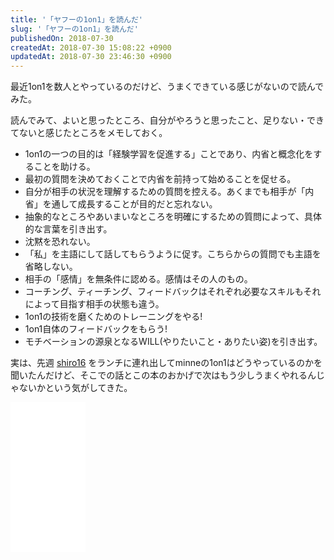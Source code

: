 ```yaml
---
title: '「ヤフーの1on1」を読んだ'
slug: '「ヤフーの1on1」を読んだ'
publishedOn: 2018-07-30
createdAt: 2018-07-30 15:08:22 +0900
updatedAt: 2018-07-30 23:46:30 +0900
---
```

最近1on1を数人とやっているのだけど、うまくできている感じがないので読んでみた。

読んでみて、よいと思ったところ、自分がやろうと思ったこと、足りない・できてないと感じたところをメモしておく。

- 1on1の一つの目的は「経験学習を促進する」ことであり、内省と概念化をすることを助ける。
- 最初の質問を決めておくことで内省を前持って始めることを促せる。
- 自分が相手の状況を理解するための質問を控える。あくまでも相手が「内省」を通して成長することが目的だと忘れない。
- 抽象的なところやあいまいなところを明確にするための質問によって、具体的な言葉を引き出す。
- 沈黙を恐れない。
- 「私」を主語にして話してもらうように促す。こちらからの質問でも主語を省略しない。
- 相手の「感情」を無条件に認める。感情はその人のもの。
- コーチング、ティーチング、フィードバックはそれぞれ必要なスキルもそれによって目指す相手の状態も違う。
- 1on1の技術を磨くためのトレーニングをやる!
- 1on1自体のフィードバックをもらう!
- モチベーションの源泉となるWILL(やりたいこと・ありたい姿)を引き出す。

実は、先週 [shiro16](https://twitter.com/_shiro16) をランチに連れ出してminneの1on1はどうやっているのかを聞いたんだけど、そこでの話とこの本のおかげで次はもう少しうまくやれるんじゃないかという気がしてきた。

<iframe style="width:120px;height:240px;" marginwidth="0" marginheight="0" scrolling="no" frameborder="0" src="//rcm-fe.amazon-adsystem.com/e/cm?lt1=_blank&bc1=000000&IS2=1&bg1=FFFFFF&fc1=000000&lc1=0000FF&t=shucreamnet-22&o=9&p=8&l=as4&m=amazon&f=ifr&ref=as_ss_li_til&asins=4478069786&linkId=39b17ccff1a35c2af4f5008f2a9d7bd0"></iframe>
